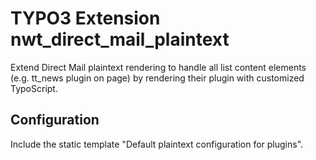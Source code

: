 # TYPO3 Extension nwt_direct_mail_plaintext

Extend Direct Mail plaintext rendering to handle all list content elements (e.g. tt_news plugin on page) by rendering their plugin with customized TypoScript.

## Configuration

Include the static template "Default plaintext configuration for plugins".
